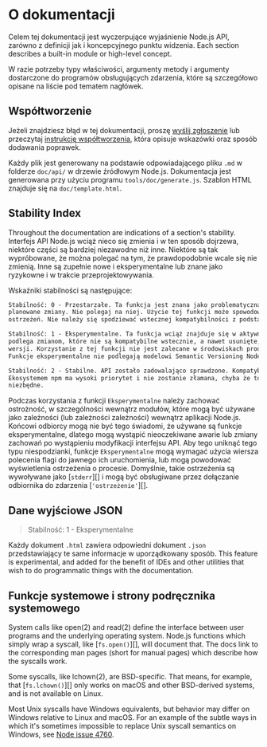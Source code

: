 # O dokumentacji

<!--introduced_in=v0.10.0-->

<!-- type=misc -->

Celem tej dokumentacji jest wyczerpujące wyjaśnienie Node.js API, zarówno z definicji jak i koncepcyjnego punktu widzenia. Each section describes a built-in module or high-level concept.

W razie potrzeby typy właściwości, argumenty metody i argumenty dostarczone do programów obsługujących zdarzenia, które są szczegółowo opisane na liście pod tematem nagłówek.

## Współtworzenie

Jeżeli znajdziesz błąd w tej dokumentacji, proszę [wyślij zgłoszenie](https://github.com/nodejs/node/issues/new) lub przeczytaj [instrukcję współtworzenia](https://github.com/nodejs/node/blob/master/CONTRIBUTING.md), która opisuje wskazówki oraz sposób dodawania poprawek.

Każdy plik jest generowany na podstawie odpowiadającego pliku `.md` w folderze `doc/api/` w drzewie źródłowym Node.js. Dokumentacja jest generowana przy użyciu programu `tools/doc/generate.js`. Szablon HTML znajduje się na `doc/template.html`.

## Stability Index

<!--type=misc-->

Throughout the documentation are indications of a section's stability. Interfejs API Node.js wciąż nieco się zmienia i w ten sposób dojrzewa, niektóre części są bardziej niezawodne niż inne. Niektóre są tak wypróbowane, że można polegać na tym, że prawdopodobnie wcale się nie zmienią. Inne są zupełnie nowe i eksperymentalne lub znane jako ryzykowne i w trakcie przeprojektowywania.

Wskaźniki stabilności są następujące:

```txt
Stabilność: 0 - Przestarzałe. Ta funkcja jest znana jako problematyczna i mogą być
planowane zmiany. Nie polegaj na niej. Użycie tej funkcji może spowodować pojawienie się
ostrzeżeń. Nie należy się spodziewać wstecznej kompatybilności z podstawowymi wersjami.
```

```txt
Stabilność: 1 - Eksperymentalne. Ta funkcja wciąż znajduje się w aktywnym rozwoju i
podlega zmianom, które nie są kompatybilne wstecznie, a nawet usunięte, w jakiejkolwiek przyszłej
wersji. Korzystanie z tej funkcji nie jest zalecane w środowiskach produkcyjnych.
Funkcje eksperymentalne nie podlegają modelowi Semantic Versioning Node.js.
```

```txt
Stabilność: 2 - Stabilne. API zostało zadowalająco sprawdzone. Kompatybilność z
Ekosystemem npm ma wysoki priorytet i nie zostanie złamana, chyba że to absolutnie
niezbędne.
```

Podczas korzystania z funkcji `Eksperymentalne` należy zachować ostrożność, w szczególności wewnątrz modułów, które mogą być używane jako zależności (lub zależności zależności) wewnątrz aplikacji Node.js. Końcowi odbiorcy mogą nie być tego świadomi, że używane są funkcje eksperymentalne, dlatego mogą wystąpić nieoczekiwane awarie lub zmiany zachowań po wystąpieniu modyfikacji interfejsu API. Aby tego uniknąć tego typu niespodzianki, funkcje `Eksperymentalne` mogą wymagać użycia wiersza polecenia flagi do jawnego ich uruchomienia, lub mogą powodować wyświetlenia ostrzeżenia o procesie. Domyślnie, takie ostrzeżenia są wywoływane jako [`stderr`][] i mogą być obsługiwane przez dołączanie odbiornika do zdarzenia [`'ostrzeżenie'`][].

## Dane wyjściowe JSON

<!-- YAML
added: v0.6.12
-->

> Stabilność: 1 - Eksperymentalne

Każdy dokument `.html` zawiera odpowiedni dokument `.json` przedstawiający te same informacje w uporządkowany sposób. This feature is experimental, and added for the benefit of IDEs and other utilities that wish to do programmatic things with the documentation.

## Funkcje systemowe i strony podręcznika systemowego

System calls like open(2) and read(2) define the interface between user programs and the underlying operating system. Node.js functions which simply wrap a syscall, like [`fs.open()`][], will document that. The docs link to the corresponding man pages (short for manual pages) which describe how the syscalls work.

Some syscalls, like lchown(2), are BSD-specific. That means, for example, that [`fs.lchown()`][] only works on macOS and other BSD-derived systems, and is not available on Linux.

Most Unix syscalls have Windows equivalents, but behavior may differ on Windows relative to Linux and macOS. For an example of the subtle ways in which it's sometimes impossible to replace Unix syscall semantics on Windows, see [Node issue 4760](https://github.com/nodejs/node/issues/4760).